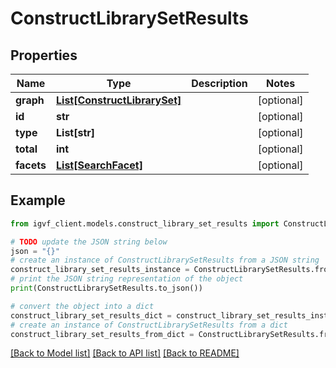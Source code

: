 # ConstructLibrarySetResults


## Properties

Name | Type | Description | Notes
------------ | ------------- | ------------- | -------------
**graph** | [**List[ConstructLibrarySet]**](ConstructLibrarySet.md) |  | [optional] 
**id** | **str** |  | [optional] 
**type** | **List[str]** |  | [optional] 
**total** | **int** |  | [optional] 
**facets** | [**List[SearchFacet]**](SearchFacet.md) |  | [optional] 

## Example

```python
from igvf_client.models.construct_library_set_results import ConstructLibrarySetResults

# TODO update the JSON string below
json = "{}"
# create an instance of ConstructLibrarySetResults from a JSON string
construct_library_set_results_instance = ConstructLibrarySetResults.from_json(json)
# print the JSON string representation of the object
print(ConstructLibrarySetResults.to_json())

# convert the object into a dict
construct_library_set_results_dict = construct_library_set_results_instance.to_dict()
# create an instance of ConstructLibrarySetResults from a dict
construct_library_set_results_from_dict = ConstructLibrarySetResults.from_dict(construct_library_set_results_dict)
```
[[Back to Model list]](../README.md#documentation-for-models) [[Back to API list]](../README.md#documentation-for-api-endpoints) [[Back to README]](../README.md)


